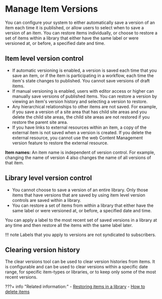 # Manage Item Versions

You can configure your system to either automatically save a version of an item each time it is published, or allow users to select when to save a version of an item. You can restore items individually, or choose to restore a set of items within a library that either have the same label or were versioned at, or before, a specified date and time.

## Item level version control

-   If automatic versioning is enabled, a version is saved each time that you save an item, or if the item is participating in a workflow, each time the item's state changes to published. You cannot save versions of draft items.
-   If manual versioning is enabled, users with editor access or higher can manually save versions of published items. You can restore a version by viewing an item's version history and selecting a version to restore.
-   Any hierarchical relationships to other items are not saved. For example, if you save a version of a site area that has child site areas and you delete the child site areas, the child site areas are not restored if you restore the parent site area.
-   If you have links to external resources within an item, a copy of the external item is not saved when a version is created. If you delete the external resource, you cannot use the web Content Management version feature to restore the external resource.

**Item names:** An item name is independent of version control. For example, changing the name of version 4 also changes the name of all versions of that item.

## Library level version control

-   You cannot choose to save a version of an entire library. Only those items that have versions that are saved by using item level version controls are saved within a library.
-   You can restore a set of items from within a library that either have the same label or were versioned at, or before, a specified date and time.

You can apply a label to the most recent set of saved versions in a library at any time and then restore all the items with the same label later.

!!! note
    Labels that you apply to versions are not syndicated to subscribers.

## Clearing version history

The clear versions tool can be used to clear version histories from items. It is configurable and can be used to clear versions within a specific date range, for specific item-types or libraries, or to keep only some of the most recent versions.

???+ info "Related information:"
    - [Restoring items in a library](../../wcm_artifacts/web_content_library/manage_web_content_lib/wcm_managing_versions_library.md)
    - [How to delete items](../item_management_features/wcm_managing_deleting.md)
